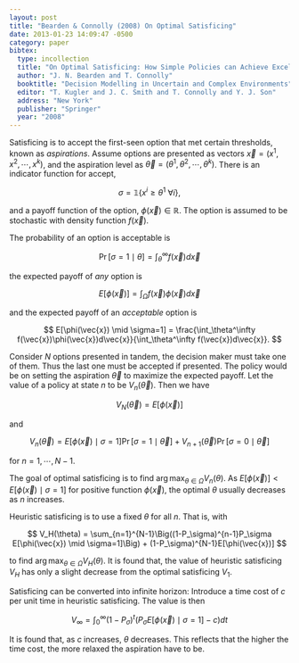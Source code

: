 ```yaml
---
layout: post
title: "Bearden & Connolly (2008) On Optimal Satisficing"
date: 2013-01-23 14:09:47 -0500
category: paper
bibtex:
  type: incollection
  title: "On Optimal Satisficing: How Simple Policies can Achieve Excellent Results"
  author: "J. N. Bearden and T. Connolly"
  booktitle: "Decision Modelling in Uncertain and Complex Environments"
  editor: "T. Kugler and J. C. Smith and T. Connolly and Y. J. Son"
  address: "New York"
  publisher: "Springer"
  year: "2008"
---
```

Satisficing is to accept the first-seen option that met certain thresholds, known as *aspirations*. Assume options are presented as vectors $\vec{x}=(x^1,x^2,\cdots,x^k)$, and the aspiration level as $\vec{\theta}=(\theta^1,\theta^2,\cdots,\theta^k)$. There is an indicator function for accept,

$$ \sigma=\mathbb{1}\{x^i \ge \theta^1 \ \forall i\}, $$

and a payoff function of the option, $\phi(\vec{x})\in\mathbb{R}$. The option is assumed to be stochastic with density function $f(\vec{x})$.

The probability of an option is acceptable is

$$ \Pr[\sigma=1 \mid \theta] = \int_\theta^\infty f(\vec{x})d\vec{x} $$

the expected payoff of *any* option is

$$ E[\phi(\vec{x})] = \int_\Omega f(\vec{x})\phi(\vec{x})d\vec{x} $$

and the expected payoff of an *acceptable* option is

$$ E[\phi(\vec{x}) \mid \sigma=1] = \frac{\int_\theta^\infty f(\vec{x})\phi(\vec{x})d\vec{x}}{\int_\theta^\infty f(\vec{x})d\vec{x}}.  $$

Consider $N$ options presented in tandem, the decision maker must take one of them. Thus the last one must be accepted if presented. The policy would be on setting the aspiration $\vec{\theta}$ to maximize the expected payoff. Let the value of a policy at state $n$ to be $V_n(\vec{\theta})$. Then we have

$$ V_N(\vec{\theta}) = E[\phi(\vec{x})] $$

and

$$
  V_n(\vec{\theta}) = E[\phi(\vec{x}) \mid \sigma=1]\Pr[\sigma=1 \mid \vec{\theta}]
    + V_{n+1}(\vec{\theta})\Pr[\sigma=0 \mid \vec{\theta}]
$$

for $n=1,\cdots,N-1$.

The goal of optimal satisficing is to find $\arg\max_{\theta\in\Omega} V_n(\theta)$. As $E[\phi(\vec{x})] < E[\phi(\vec{x}) \mid \sigma=1]$ for positive function $\phi(\vec{x})$, the optimal $\theta$ usually decreases as $n$ increases.

Heuristic satisficing is to use a fixed $\theta$ for all $n$. That is, with

$$
  V_H(\theta) = \sum_{n=1}^{N-1}\Big((1-P_\sigma)^{n-1}P_\sigma E[\phi(\vec{x}) \mid \sigma=1]\Big)
      + (1-P_\sigma)^{N-1}E[\phi(\vec{x})]
$$

to find $\arg\max_{\theta\in\Omega} V_H(\theta)$. It is found that, the value of heuristic satisficing $V_H$ has only a slight decrease from the optimal satisficing $V_1$.

Satisficing can be converted into infinite horizon: Introduce a time cost of $c$ per unit time in heuristic satisficing. The value is then

$$ V_\infty = \int_0^\infty (1-P_\sigma)^t \Big(P_\sigma E[\phi(\vec{x}) \mid \sigma=1]-c\Big) dt $$

It is found that, as $c$ increases, $\theta$ decreases. This reflects that the higher the time cost, the more relaxed the aspiration have to be.
